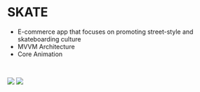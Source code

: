 # SKATE
- E-commerce app that focuses on promoting street-style and skateboarding culture
- MVVM Architecture
- Core Animation
<br />

![](https://github.com/xcalimur/SKATE/blob/main/skate_demo_1.gif)
![](https://github.com/xcalimur/SKATE/blob/main/skate_demo_2.gif)
